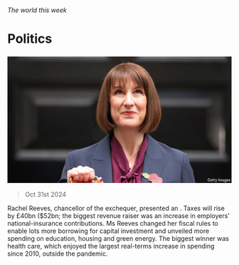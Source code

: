 ###### The world this week

# Politics 

#####  

![image](images/20241102_WWP001.jpg) 

> Oct 31st 2024 

Rachel Reeves,  chancellor of the exchequer, presented an . Taxes will rise by £40bn ($52bn; the biggest revenue raiser was an increase in employers’ national-insurance contributions. Ms Reeves changed her fiscal rules to enable lots more borrowing for capital investment and unveiled more spending on education, housing and green energy. The biggest winner was health care, which enjoyed the largest real-terms increase in spending since 2010, outside the pandemic.

